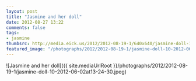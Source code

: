 ```yaml
---
layout: post
title: "Jasmine and her doll"
date: 2012-08-27 13:22
comments: false
tags: 
- jasmine
thumbsrc: http://media.eick.us/2012/2012-08-19-1/640x640/jasmine-doll-10-2012-06-02at13-24-30.jpeg 
featured_image: "/photographs/2012/2012-08-19-1/jasmine-doll-10-2012-06-02at13-24-30.jpeg"
---
```


![Jasmine and her doll]({{ site.mediaUrlRoot }}/photographs/2012/2012-08-19-1/jasmine-doll-10-2012-06-02at13-24-30.jpeg)


